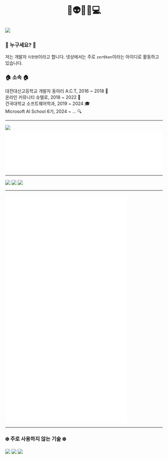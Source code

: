 # <p align="center">👋👽🐸😎💻</p>
<!-- 백준(solved.ac) 스탯  -->
[<img src="https://mazassumnida.wtf/api/v2/generate_badge?boj=lhr1105"></a>](https://solved.ac/lhr1105)

### 🪪 누구세요? 🪪
저는 개발자 <code>이현령</code>이라고 합니다. 넷상에서는 주로 <code>zer0ken</code>이라는 아이디로 활동하고 있습니다.<br>
### 🏠 소속 🏠
대전대신고등학교 개발자 동아리 A.C.T, 2016 ~ 2018 🏫<br>
온라인 커뮤니티 슈텔로, 2018 ~ 2022 🙌<br>
건국대학교 소프트웨어학과, 2019 ~ 2024 🎓<br>
Microsoft AI School 6기, 2024 ~ ... 🔍<br>

---
[<img src="https://skillicons.dev/icons?i=python,vscode,github,obsidian,azure,gcp">](#)  
[<img valign="top" src="./attachments/metrics.plugin.languages.recent.svg">](#)

---
[<img src="https://github-readme-stats.vercel.app/api/pin/?username=shtelo&repo=kenkenjr&card_width=390&show_owner=true">](https://github.com/shtelo/kenkenjr)
[<img src="https://github-readme-stats.vercel.app/api/pin/?username=zer0ken&repo=tetris-ie&card_width=390&show_owner=true">](https://github.com/zer0ken/tetris-ie)
[<img src="https://github-readme-stats.vercel.app/api/pin/?username=kyla-devs&repo=.github&card_width=390&show_owner=true">](https://github.com/kyla-devs)

---
[<img valign="top" width="390" src="./attachments/general_metrics.svg">](#)

---
### ❄️ 주로 사용하지 않는 기술 ❄️
[<img src="https://skillicons.dev/icons?i=photoshop,java,kotlin,c,cpp,html,css,js,php,vue,flutter">](#)
[<img src="https://skillicons.dev/icons?i=firebase,aws,heroku,netlify">](#)
[<img src="https://skillicons.dev/icons?i=sublime,atom,eclipse,idea,pycharm,clion,androidstudio">](#)